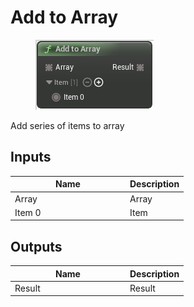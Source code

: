 # Add to Array

<div align="left" data-full-width="false">

<figure><img src="add_to_array.png" alt=""><figcaption></figcaption></figure>

</div>

Add series of items to array

## Inputs

<table>
<thead><tr><th width="170">Name</th><th>Description</th></tr></thead>
<tbody>
<tr><td>Array</td><td>Array</td></tr>
<tr><td>Item 0</td><td>Item</td></tr>
</tbody>
</table>

## Outputs

<table>
<thead><tr><th width="170">Name</th><th>Description</th></tr></thead>
<tbody>
<tr><td>Result</td><td>Result</td></tr>
</tbody>
</table>